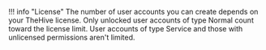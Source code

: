 !!! info "License"
    The number of user accounts you can create depends on your TheHive license. Only unlocked user accounts of type Normal count toward the license limit. User accounts of type Service and those with unlicensed permissions aren't limited.